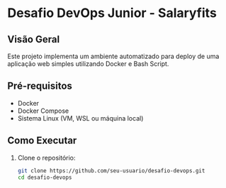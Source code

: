 # Desafio DevOps Junior - Salaryfits

## Visão Geral
Este projeto implementa um ambiente automatizado para deploy de uma aplicação web simples utilizando Docker e Bash Script.

## Pré-requisitos
- Docker
- Docker Compose
- Sistema Linux (VM, WSL ou máquina local)

## Como Executar
1. Clone o repositório:
   ```bash
   git clone https://github.com/seu-usuario/desafio-devops.git
   cd desafio-devops
